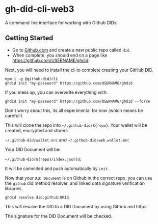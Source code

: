 # gh-did-cli-web3

A command line interface for working with Github DIDs.

## Getting Started

- Go to [Github.com](https://github.com/new) and create a new public repo called
  `did`.
- When complete, you should end on a page like
  https://github.com/USERNAME/ghdid.

Next, you will need to install the cli to complete creating your GitHub DID.

```
npm i -g @github-did/cli
ghdid init "my-password" https://github.com/USERNAME/ghdid
```

If you mess up, you can overwrite everything with:

```
ghdid init "my-password" https://github.com/USERNAME/ghdid --force
```

Don't worry about this, its all experimental for now (which means be careful!).

This will clone the repo into `~/.github-did/${repo}`. Your wallet will be
created, encrypted and stored:

`~/.github-did/wallet.enc` and `~/.github-did/web.wallet.enc`

Your DID Document will be:

`~/.github-did/${repo}/index.jsonld`;

It will be commited and push automatically by `init`.

Now that your `DID Document` is on Github in the correct repo, you can use the
`github` did method resolver, and linked data signature verification libraries.

```
ghdid resolve did:github:OR13
```

This will resolve the DID to a DID Document by using Github and https.

The signature for the DID Document will be checked.
